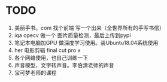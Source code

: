 # TODO

1. 美丽手书。com  找个前端 写一个出来（全世界所有的手写书信）
2. iqa  opecv 做一个 图片质量检测，最后上传到pypi
3. 笔记本电脑加GPU 做深度学习使用。装Ubuntu18.04系统使用
4. her 电影剪辑 final cut pro x
5. 各个网络使用，也自己训练一下
6. 声音模型，文字转声音。李伯清老师的声音
7. 宝可梦老师的课程
